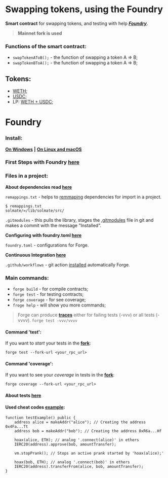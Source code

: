 # __Swapping tokens, using the Foundry__

__Smart contract__ for swapping tokens, and testing with help ___[Foundry](https://book.getfoundry.sh/)___.
> __Mainnet fork is used__

### Functions of the smart contract:
 + `swapTokenAToB();` - the function of swapping a token A => B; 
 + `swapTokenBToA();` - the function of swapping a token A => B; 

## __Tokens:__
- [WETH](https://etherscan.io/address/0xc02aaa39b223fe8d0a0e5c4f27ead9083c756cc2);
- [USDC](https://etherscan.io/address/0xA0b86991c6218b36c1d19D4a2e9Eb0cE3606eB48);
- LP: [ WETH + USDC](https://etherscan.io/address/0xB4e16d0168e52d35CaCD2c6185b44281Ec28C9Dc);

# __Foundry__

### __Install:__
[__On Windows__](https://book.getfoundry.sh/getting-started/installation#on-windows-build-from-source) __|__
[__On Linux and macOS__](https://book.getfoundry.sh/getting-started/installation#on-linux-and-macos)

### __First Steps with Foundry [here](https://book.getfoundry.sh/getting-started/first-steps#first-steps-with-foundry)__

### __Files in a project:__
__About dependencies read [here](https://book.getfoundry.sh/projects/dependencies?highlight=rem#dependencies)__

`remappings.txt` - helps to [remmaping](https://book.getfoundry.sh/projects/dependencies?highlight=rem#remapping-dependencies) dependencies for import in a project.

    $ remappings.txt
    solmate/=/lib/solmate/src/

`.gitmodules` - this pulls the library, stages the [.gitmodules](https://book.getfoundry.sh/projects/dependencies?highlight=.gitmodules#adding-a-dependency) file in git and makes a commit with the message "Installed".

__Configuring with foundry.toml [here](https://book.getfoundry.sh/config/?highlight=foundry.toml#configuring-with-foundrytoml)__

`foundry.toml` - configurations for Forge.

__Continuous Integration [here](https://book.getfoundry.sh/config/continous-integration?highlight=workflows#continuous-integration)__

`.github/workflows` - git action [installed](https://book.getfoundry.sh/config/continous-integration?highlight=workflows#github-actions) automatically Forge.

### __Main commands:__
+ `forge build` - for compile contracts;
+ `forge test` - for testing contracts;
+ `forge coverage` - for see coverage;
+ `froge help` - will show you more commands;

> Forge can produce [__traces__](https://book.getfoundry.sh/forge/traces#understanding-traces) either for failing tests (-vvv) or all tests (-vvvv). 
 `forge test -vvv/vvvv`

#### Command 'test':
If you want to _start_ your tests in the [__fork__](https://book.getfoundry.sh/forge/fork-testing#fork-testing):

    forge test --fork-url <your_rpc_url>

#### Command 'coverage':
If you want to see your _coverage_ in tests in the [__fork__](https://book.getfoundry.sh/forge/fork-testing#fork-testing):

    forge coverage --fork-url <your_rpc_url>

#### __About tests [here](https://book.getfoundry.sh/forge/writing-tests#writing-tests)__

#### __Used cheat codes [example](https://book.getfoundry.sh/forge/cheatcodes#cheatcodes):__

```Solidity
function testExample() public {
    address alice = makeAddr("alice"); // Creating the address 0x4Fa...Tt
    address bob = makeAddr("bob"); // Creating the address 0xR6a...Hf

    hoax(alice, ETH); // analog '.connect(alice)' in ethers
    IERC20(address).approve(bob, amountTransfer);

    vm.stopPrank(); // Stops an active prank started by 'hoax(alice);'

    hoax(bob, ETH); // analog '.connect(bob)' in ethers
    IERC20(address).transferFrom(alice, bob, amountTransfer);
}
```